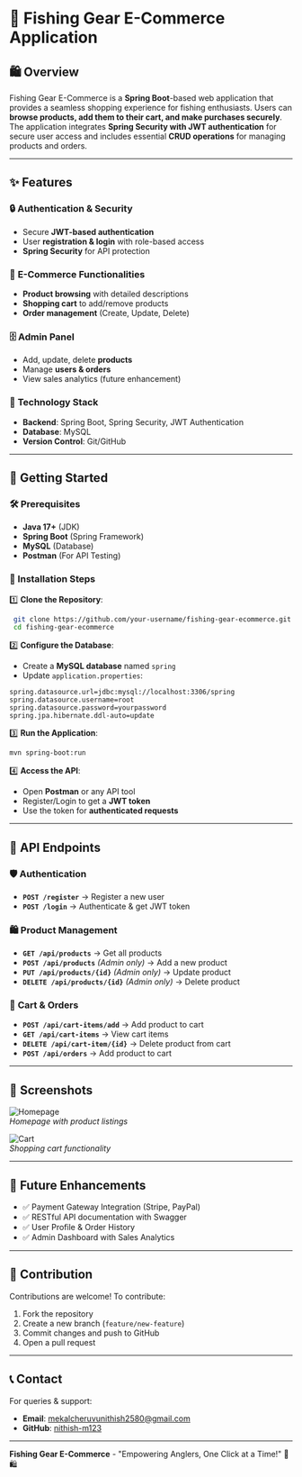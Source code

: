 # 🎣 Fishing Gear E-Commerce Application

## 🛍️ Overview
Fishing Gear E-Commerce is a **Spring Boot**-based web application that provides a seamless shopping experience for fishing enthusiasts. Users can **browse products, add them to their cart, and make purchases securely**. The application integrates **Spring Security with JWT authentication** for secure user access and includes essential **CRUD operations** for managing products and orders.

---

## ✨ Features

### 🔒 **Authentication & Security**
- Secure **JWT-based authentication**
- User **registration & login** with role-based access
- **Spring Security** for API protection

### 🛒 **E-Commerce Functionalities**
- **Product browsing** with detailed descriptions
- **Shopping cart** to add/remove products
- **Order management** (Create, Update, Delete)

### 🗄️ **Admin Panel**
- Add, update, delete **products**
- Manage **users & orders**
- View sales analytics (future enhancement)

### 💾 **Technology Stack**
- **Backend**: Spring Boot, Spring Security, JWT Authentication
- **Database**: MySQL
- **Version Control**: Git/GitHub

---

## 🚀 Getting Started

### 🛠 Prerequisites
- **Java 17+** (JDK)
- **Spring Boot** (Spring Framework)
- **MySQL** (Database)
- **Postman** (For API Testing)

### 📌 Installation Steps

1️⃣ **Clone the Repository**:
```bash
 git clone https://github.com/your-username/fishing-gear-ecommerce.git
 cd fishing-gear-ecommerce
```

2️⃣ **Configure the Database**:
- Create a **MySQL database** named `spring`
- Update `application.properties`:
```properties
spring.datasource.url=jdbc:mysql://localhost:3306/spring
spring.datasource.username=root
spring.datasource.password=yourpassword
spring.jpa.hibernate.ddl-auto=update
```

3️⃣ **Run the Application**:
```bash
mvn spring-boot:run
```

4️⃣ **Access the API**:
- Open **Postman** or any API tool
- Register/Login to get a **JWT token**
- Use the token for **authenticated requests**

---

## 🔗 API Endpoints

### 🛡️ **Authentication**
- **`POST /register`** → Register a new user
- **`POST /login`** → Authenticate & get JWT token

### 🛍️ **Product Management**
- **`GET /api/products`** → Get all products
- **`POST /api/products`** *(Admin only)* → Add a new product
- **`PUT /api/products/{id}`** *(Admin only)* → Update product
- **`DELETE /api/products/{id}`** *(Admin only)* → Delete product

### 🛒 **Cart & Orders**
- **`POST /api/cart-items/add`** → Add product to cart
- **`GET /api/cart-items`** → View cart items
- **`DELETE /api/cart-item/{id}`**  → Delete product from cart
-  **`POST /api/orders`** → Add product to cart

---

## 📸 Screenshots
![Homepage](screenshots/homepage.png)  
*Homepage with product listings*

![Cart](screenshots/cart.png)  
*Shopping cart functionality*

---

## 🔮 Future Enhancements
- ✅ Payment Gateway Integration (Stripe, PayPal)
- ✅ RESTful API documentation with Swagger
- ✅ User Profile & Order History
- ✅ Admin Dashboard with Sales Analytics

---

## 🤝 Contribution
Contributions are welcome! To contribute:
1. Fork the repository
2. Create a new branch (`feature/new-feature`)
3. Commit changes and push to GitHub
4. Open a pull request

---

## 📞 Contact
For queries & support:
- **Email**: mekalcheruvunithish2580@gmail.com
- **GitHub**: [nithish-m123](https://github.com/nithish-m123)

---

**Fishing Gear E-Commerce** - "Empowering Anglers, One Click at a Time!" 🎣🛍️

